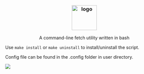 <!---
https://i.imgur.com/cyk5eVN.png
-->
<h3 align="center"><img src="https://i.imgur.com/9YIHT6C.png" alt="logo" height="80px"></h3>
<p align="center">A command-line fetch utility written in bash</p>

Use ```make install``` or ```make uninstall``` to install/uninstall the script.

Config file can be found in the .config folder in user directory.


![](https://i.imgur.com/8lMxKuT.png)